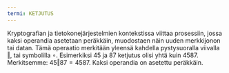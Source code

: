 ```yaml
---
termi: KETJUTUS
---
```


Kryptografian ja tietokonejärjestelmien kontekstissa viittaa prosessiin, jossa kaksi operandia asetetaan peräkkäin, muodostaen näin uuden merkkijonon tai datan. Tämä operaatio merkitään yleensä kahdella pystysuoralla viivalla $\Vert$, tai symbolilla $\circ$. Esimerkiksi $45$ ja $87$ ketjutus olisi yhtä kuin $4587$. Merkitsemme: $45 \Vert 87 = 4587$. Kaksi operandia on asetettu peräkkäin.